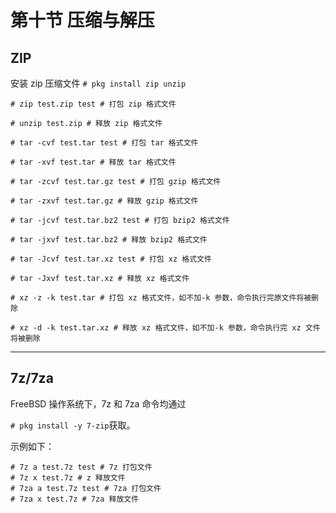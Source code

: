 # 第十节 压缩与解压

## ZIP

安装 zip 压缩文件 `# pkg install zip unzip`

```
# zip test.zip test # 打包 zip 格式文件 

# unzip test.zip # 释放 zip 格式文件 

# tar -cvf test.tar test # 打包 tar 格式文件 

# tar -xvf test.tar # 释放 tar 格式文件 

# tar -zcvf test.tar.gz test # 打包 gzip 格式文件 

# tar -zxvf test.tar.gz # 释放 gzip 格式文件 

# tar -jcvf test.tar.bz2 test # 打包 bzip2 格式文件 

# tar -jxvf test.tar.bz2 # 释放 bzip2 格式文件 

# tar -Jcvf test.tar.xz test # 打包 xz 格式文件 

# tar -Jxvf test.tar.xz # 释放 xz 格式文件 

# xz -z -k test.tar # 打包 xz 格式文件，如不加-k 参数，命令执行完原文件将被删除 

# xz -d -k test.tar.xz # 释放 xz 格式文件，如不加-k 参数，命令执行完 xz 文件将被删除
```

***

## 7z/7za

FreeBSD 操作系统下，7z 和 7za 命令均通过

`# pkg install -y 7-zip`获取。

示例如下：

```
# 7z a test.7z test # 7z 打包文件 
# 7z x test.7z # z 释放文件
# 7za a test.7z test # 7za 打包文件 
# 7za x test.7z # 7za 释放文件
```
